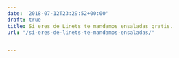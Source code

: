 ```yaml
---
date: '2018-07-12T23:29:52+00:00'
draft: true
title: Si eres de Linets te mandamos ensaladas gratis.
url: "/si-eres-de-linets-te-mandamos-ensaladas/"


---
```



